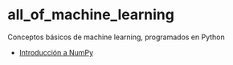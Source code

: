 # all_of_machine_learning
Conceptos básicos de machine learning, programados en Python

- [Introducción a NumPy](https://github.com/gmonce/all_of_machine_learning/blob/main/NumPy-Intro.ipynb)


